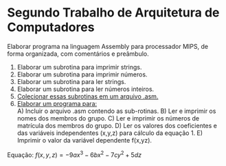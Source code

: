 # Segundo Trabalho de Arquitetura de Computadores

Elaborar programa na linguagem Assembly para processador MIPS, de forma organizada, com comentários e preâmbulo.

1) Elaborar um subrotina para imprimir strings.
2) Elaborar um subrotina para imprimir números.
3) Elaborar um subrotina para ler strings.
4) Elaborar um subrotina para ler números inteiros.
5) <a href="./Exercício 05.asm">Colecionar essas subrotinas em um arquivo .asm.</a>
6) <a href="./Exercício 06.asm">Elaborar um programa para:</a><br>
    A) Incluir o arquivo .asm contendo as sub-rotinas.
    B) Ler e imprimir os nomes dos membros do grupo.
    C) Ler e imprimir os números de matrícula dos membros do grupo.
    D) Ler os valores dos coeficientes e das variáveis independentes (x,y,z) para cálculo da equação 1.
    E) Imprimir o valor da variável dependente f(x,yz).

Equação: $f(x,y,z) = -9ax^3 - 6bx^2 - 7cy^2 + 5dz$
